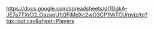 https://docs.google.com/spreadsheets/d/1GqkA-JE7a7TXrD2_OazaqU1t0FjMdXc2wO3CP1MiTCU/gviz/tq?tqx=out:csv&sheet=Players